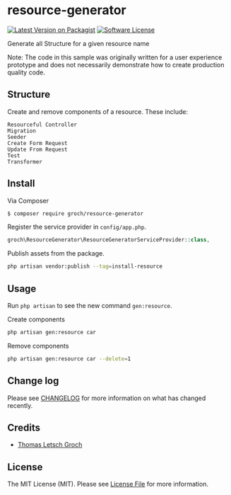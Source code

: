 # resource-generator

[![Latest Version on Packagist][ico-version]][link-packagist]
[![Software License][ico-license]](LICENSE.md)
<!--
[![Build Status][ico-travis]][link-travis]
[![Coverage Status][ico-scrutinizer]][link-scrutinizer]
[![Quality Score][ico-code-quality]][link-code-quality]
[![Total Downloads][ico-downloads]][link-downloads]
-->

Generate all Structure for a given resource name

Note: The code in this sample was originally written for a user experience prototype and does not necessarily demonstrate how to create production quality code.

## Structure

Create and remove components of a resource. These include:
```
Resourceful Controller
Migration
Seeder
Create Form Request
Update From Request
Test
Transformer
```

## Install

Via Composer

``` bash
$ composer require groch/resource-generator
```

Register the service provider in ``` config/app.php ```.

``` php 
groch\ResourceGenerator\ResourceGeneratorServiceProvider::class,
```

Publish assets from the package.

``` bash
php artisan vendor:publish --tag=install-resource
```


## Usage
 
Run ``` php artisan ``` to see the new command ``` gen:resource ```.


Create components
``` bash
php artisan gen:resource car
```

Remove components
``` bash
php artisan gen:resource car --delete=1
```

## Change log

Please see [CHANGELOG](CHANGELOG.md) for more information on what has changed recently.

<!--
## Testing

``` bash
$ composer test
```

## Contributing

Please see [CONTRIBUTING](CONTRIBUTING.md) and [CONDUCT](CONDUCT.md) for details.

## Security

If you discover any security related issues, please email the author instead of using the issue tracker.
-->
## Credits

- [Thomas Letsch Groch]([https://github.com/thomasgroch])

## License

The MIT License (MIT). Please see [License File](LICENSE.md) for more information.

[ico-version]: https://img.shields.io/packagist/v/groch/resource-generator.svg?style=flat-square
[ico-license]: https://img.shields.io/badge/license-MIT-brightgreen.svg?style=flat-square
[ico-travis]: https://img.shields.io/travis/groch/resource-generator/master.svg?style=flat-square
[ico-scrutinizer]: https://img.shields.io/scrutinizer/coverage/g/groch/resource-generator.svg?style=flat-square
[ico-code-quality]: https://img.shields.io/scrutinizer/g/groch/resource-generator.svg?style=flat-square
[ico-downloads]: https://img.shields.io/packagist/dt/groch/resource-generator.svg?style=flat-square

[link-packagist]: https://packagist.org/packages/groch/resource-generator
[link-travis]: https://travis-ci.org/groch/resource-generator
[link-scrutinizer]: https://scrutinizer-ci.com/g/groch/resource-generator/code-structure
[link-code-quality]: https://scrutinizer-ci.com/g/groch/resource-generator
[link-downloads]: https://packagist.org/packages/groch/resource-generator
[link-author]: https://github.com/thomasgroch
[link-contributors]: ../../contributors
